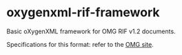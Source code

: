 # oxygenxml-rif-framework

Basic oXygenXML framework for OMG RIF v1.2 documents.

Specifications for this format: refer to the [OMG site](https://www.omg.org/spec/ReqIF/1.2).
